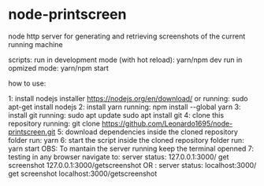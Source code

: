 # node-printscreen

node http server for generating and retrieving screenshots of the current running machine

scripts:
    run in development mode (with hot reload):
        yarn/npm dev
    run in opmized mode:
        yarn/npm start

how to use:

1: install nodejs
    installer
        https://nodejs.org/en/download/
    or running:
        sudo apt-get install nodejs
2: install yarn running:
    npm install --global yarn
3: install git running:
    sudo apt update
    sudo apt install git
4: clone this repository running:
    git clone https://github.com/Leonardo1695/node-printscreen.git
5: download dependencies
    inside the cloned repository folder run:
        yarn
6: start the script
    inside the cloned repository folder run:
        yarn start
    OBS: To mantain the server running keep the terminal openned
7: testing
    in any browser navigate to:
        server status:
            127.0.0.1:3000/
        get screenshot
            127.0.0.1:3000/getscreenshot
    OR :
        server status:
            localhost:3000/
        get screenshot
            localhost:3000/getscreenshot


